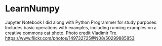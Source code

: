 # LearnNumpy
Jupyter Notebook I did along with Python Programmer for study purposes.
Includes basic operations with examples, including running examples on a creative commons cat photo.
Photo credit Vladimir Tro. https://www.flickr.com/photos/149732725@N08/50299885853
